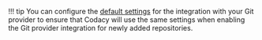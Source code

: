 !!! tip
    You can configure the [default settings](../../organizations/default-git-provider-integration.md) for the integration with your Git provider to ensure that Codacy will use the same settings when enabling the Git provider integration for newly added repositories.
